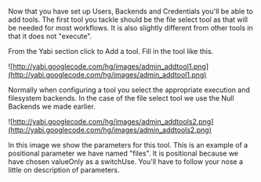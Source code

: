 Now that you have set up Users, Backends and Credentials you'll be able to add tools. The first tool you tackle should be the file select tool as that will be needed for most workflows. It is also slightly different from other tools in that it does not "execute".

From the Yabi section click to Add a tool. Fill in the tool like this.

![http://yabi.googlecode.com/hg/images/admin_addtool1.png](http://yabi.googlecode.com/hg/images/admin_addtool1.png)

Normally when configuring a tool you select the appropriate execution and filesystem backends. In the case of the file select tool we use the Null Backends we made earlier.


![http://yabi.googlecode.com/hg/images/admin_addtools2.png](http://yabi.googlecode.com/hg/images/admin_addtools2.png)

In this image we show the parameters for this tool. This is an example of a positional parameter we have named "files". It is positional because we have chosen valueOnly as a switchUse. You'll have to follow your nose a little on description of parameters.